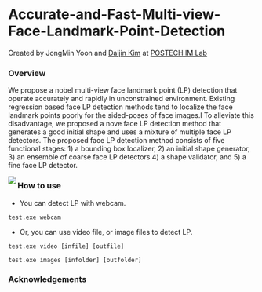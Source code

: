 # Accurate-and-Fast-Multi-view-Face-Landmark-Point-Detection

Created by JongMin Yoon and [Daijin Kim](http://imlab.postech.ac.kr/members_d.htm) at [POSTECH IM Lab](http://imlab.postech.ac.kr)

### Overview
We propose a nobel multi-view face landmark point (LP) detection that operate accurately and rapidly in unconstrained environment. Existing regression based face LP detection methods tend to localize the face landmark points poorly for the sided-poses of face images.l To alleviate this disadvantage, we proposed a nove face LP detection method that generates a good initial shape and uses a mixture of multiple face LP detectors. The proposed face LP detection method consists of five functional stages: 1) a bounding box localizer, 2) an initial shape generator, 3) an ensemble of coarse face LP detectors 4) a shape validator, and 5) a fine face LP detector. 

<img align="left" src= "https://github.com/swdsld/Accurate-and-Fast-Multi-view-Face-Landmark-Point-Detection/blob/master/process.png">

### How to use

- You can detect LP with webcam.

```Shell
test.exe webcam
```

- Or, you can use video file, or image files to detect LP.

```Shell
test.exe video [infile] [outfile]

test.exe images [infolder] [outfolder]
```
### Acknowledgements


